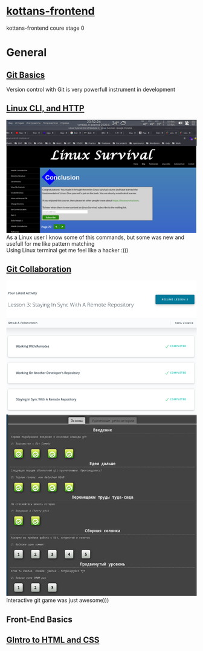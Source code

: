 # [kottans-frontend](https://github.com/kottans/frontend/blob/master/contents.md#stage-0-self-study) 
kottans-frontend coure stage 0

# General
## [Git Basics](https://github.com/kottans/frontend/blob/master/tasks/git-intro.md)
Version control with Git is very powerfull instrument in development
## [Linux CLI, and HTTP](https://github.com/kottans/frontend/blob/master/tasks/linux-cli-http.md)
![Screenshot](https://github.com/master-bogdan/kottans-frontend/blob/main/task_linux_cli/2020-10-08_20-52.png?raw=true)
As a Linux user I know some of this commands, but some was new and usefull for me like pattern matching  
Using Linux terminal get me feel like a hacker :)))
## [Git Collaboration](https://github.com/kottans/frontend/blob/master/tasks/git-collaboration.md)
![Screenshot](https://github.com/master-bogdan/kottans-frontend/blob/main/task_git_collaboration/2020-10-15_22-26.png)
![Screenshot](https://github.com/master-bogdan/kottans-frontend/blob/main/task_git_collaboration/2020-10-15_23-26.png)  
Interactive git game was just awesome)))
  
## Front-End Basics  
## [GIntro to HTML and CSS](https://github.com/kottans/frontend/blob/master/tasks/html-css-intro.md)  
